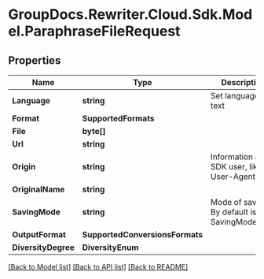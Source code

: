 # GroupDocs.Rewriter.Cloud.Sdk.Model.ParaphraseFileRequest

## Properties

Name | Type | Description | Notes
------------ | ------------- | ------------- | -------------
**Language** | **string** | Set language of text | 
**Format** | **SupportedFormats** |  | 
**File** | **byte[]** |  | [optional] 
**Url** | **string** |  | [optional] 
**Origin** | **string** | Information about SDK user, like a User-Agent | [optional] 
**OriginalName** | **string** |  | [optional] 
**SavingMode** | **string** | Mode of saving. By default is SavingMode.Files | [optional] 
**OutputFormat** | **SupportedConversionsFormats** |  | 
**DiversityDegree** | **DiversityEnum** |  | [optional] 

[[Back to Model list]](../README.md#documentation-for-models) [[Back to API list]](../README.md#documentation-for-api-endpoints) [[Back to README]](../README.md)


